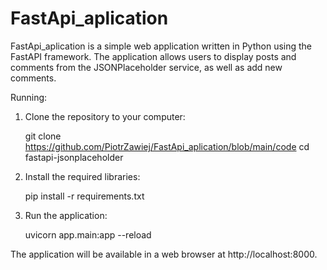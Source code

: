 # FastApi_aplication
FastApi_aplication is a simple web application written in Python using the FastAPI framework. The application allows users to
display posts and comments from the JSONPlaceholder service, as well as add new comments.


Running:

1. Clone the repository to your computer:

    git clone https://github.com/PiotrZawiej/FastApi_aplication/blob/main/code
    cd fastapi-jsonplaceholder

2. Install the required libraries:

    pip install -r requirements.txt

3. Run the application:

    uvicorn app.main:app --reload

The application will be available in a web browser at http://localhost:8000.
